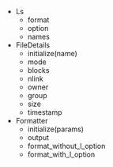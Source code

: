 - Ls
  - format
  - option
  - names
- FileDetails
  - initialize(name)
  - mode
  - blocks
  - nlink
  - owner
  - group
  - size
  - timestamp
- Formatter
  - initialize(params)
  - output
  - format_without_l_option
  - format_with_l_option
